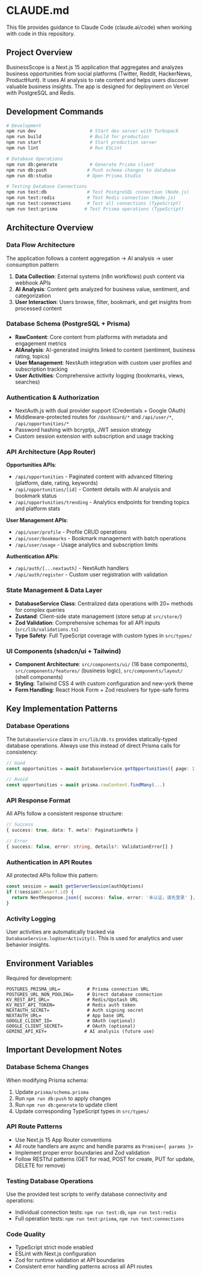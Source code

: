# CLAUDE.md

This file provides guidance to Claude Code (claude.ai/code) when working with code in this repository.

## Project Overview

BusinessScope is a Next.js 15 application that aggregates and analyzes business opportunities from social platforms (Twitter, Reddit, HackerNews, ProductHunt). It uses AI analysis to rate content and helps users discover valuable business insights. The app is designed for deployment on Vercel with PostgreSQL and Redis.

## Development Commands

```bash
# Development
npm run dev                    # Start dev server with Turbopack
npm run build                  # Build for production
npm run start                  # Start production server
npm run lint                   # Run ESLint

# Database Operations
npm run db:generate            # Generate Prisma client
npm run db:push               # Push schema changes to database
npm run db:studio             # Open Prisma Studio

# Testing Database Connections
npm run test:db               # Test PostgreSQL connection (Node.js)
npm run test:redis            # Test Redis connection (Node.js)  
npm run test:connections      # Test all connections (TypeScript)
npm run test:prisma          # Test Prisma operations (TypeScript)
```

## Architecture Overview

### Data Flow Architecture
The application follows a content aggregation → AI analysis → user consumption pattern:

1. **Data Collection**: External systems (n8n workflows) push content via webhook APIs
2. **AI Analysis**: Content gets analyzed for business value, sentiment, and categorization
3. **User Interaction**: Users browse, filter, bookmark, and get insights from processed content

### Database Schema (PostgreSQL + Prisma)
- **RawContent**: Core content from platforms with metadata and engagement metrics
- **AIAnalysis**: AI-generated insights linked to content (sentiment, business rating, topics)
- **User Management**: NextAuth integration with custom user profiles and subscription tracking
- **User Activities**: Comprehensive activity logging (bookmarks, views, searches)

### Authentication & Authorization
- NextAuth.js with dual provider support (Credentials + Google OAuth)
- Middleware-protected routes for `/dashboard/*` and `/api/user/*`, `/api/opportunities/*`
- Password hashing with bcryptjs, JWT session strategy
- Custom session extension with subscription and usage tracking

### API Architecture (App Router)
**Opportunities APIs**: 
- `/api/opportunities` - Paginated content with advanced filtering (platform, date, rating, keywords)
- `/api/opportunities/[id]` - Content details with AI analysis and bookmark status
- `/api/opportunities/trending` - Analytics endpoints for trending topics and platform stats

**User Management APIs**:
- `/api/user/profile` - Profile CRUD operations
- `/api/user/bookmarks` - Bookmark management with batch operations
- `/api/user/usage` - Usage analytics and subscription limits

**Authentication APIs**:
- `/api/auth/[...nextauth]` - NextAuth handlers
- `/api/auth/register` - Custom user registration with validation

### State Management & Data Layer
- **DatabaseService Class**: Centralized data operations with 20+ methods for complex queries
- **Zustand**: Client-side state management (store setup at `src/store/`)
- **Zod Validation**: Comprehensive schemas for all API inputs (`src/lib/validations.ts`)
- **Type Safety**: Full TypeScript coverage with custom types in `src/types/`

### UI Components (shadcn/ui + Tailwind)
- **Component Architecture**: `src/components/ui/` (16 base components), `src/components/features/` (business logic), `src/components/layout/` (shell components)
- **Styling**: Tailwind CSS 4 with custom configuration and new-york theme
- **Form Handling**: React Hook Form + Zod resolvers for type-safe forms

## Key Implementation Patterns

### Database Operations
The `DatabaseService` class in `src/lib/db.ts` provides statically-typed database operations. Always use this instead of direct Prisma calls for consistency:

```typescript
// Good
const opportunities = await DatabaseService.getOpportunities({ page: 1, limit: 20, filters })

// Avoid
const opportunities = await prisma.rawContent.findMany(...)
```

### API Response Format
All APIs follow a consistent response structure:
```typescript
// Success
{ success: true, data: T, meta?: PaginationMeta }

// Error  
{ success: false, error: string, details?: ValidationError[] }
```

### Authentication in API Routes
All protected APIs follow this pattern:
```typescript
const session = await getServerSession(authOptions)
if (!session?.user?.id) {
  return NextResponse.json({ success: false, error: '未认证，请先登录' }, { status: 401 })
}
```

### Activity Logging
User activities are automatically tracked via `DatabaseService.logUserActivity()`. This is used for analytics and user behavior insights.

## Environment Variables

Required for development:
```
POSTGRES_PRISMA_URL=          # Prisma connection URL  
POSTGRES_URL_NON_POOLING=     # Direct database connection
KV_REST_API_URL=              # Redis/Upstash URL
KV_REST_API_TOKEN=            # Redis auth token
NEXTAUTH_SECRET=              # Auth signing secret
NEXTAUTH_URL=                 # App base URL
GOOGLE_CLIENT_ID=             # OAuth (optional)
GOOGLE_CLIENT_SECRET=         # OAuth (optional)
GEMINI_API_KEY=              # AI analysis (future use)
```

## Important Development Notes

### Database Schema Changes
When modifying Prisma schema:
1. Update `prisma/schema.prisma`
2. Run `npm run db:push` to apply changes
3. Run `npm run db:generate` to update client
4. Update corresponding TypeScript types in `src/types/`

### API Route Patterns
- Use Next.js 15 App Router conventions
- All route handlers are async and handle params as `Promise<{ params }>`
- Implement proper error boundaries and Zod validation
- Follow RESTful patterns (GET for read, POST for create, PUT for update, DELETE for remove)

### Testing Database Operations
Use the provided test scripts to verify database connectivity and operations:
- Individual connection tests: `npm run test:db`, `npm run test:redis`
- Full operation tests: `npm run test:prisma`, `npm run test:connections`

### Code Quality
- TypeScript strict mode enabled
- ESLint with Next.js configuration
- Zod for runtime validation at API boundaries
- Consistent error handling patterns across all API routes